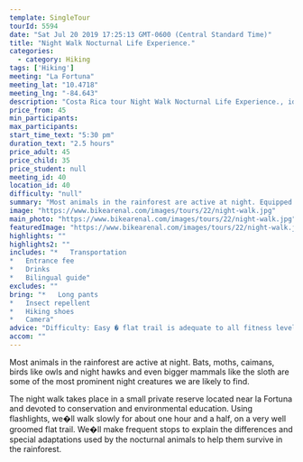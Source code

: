 ```yaml
---
template: SingleTour
tourId: 5594
date: "Sat Jul 20 2019 17:25:13 GMT-0600 (Central Standard Time)"
title: "Night Walk Nocturnal Life Experience."
categories: 
  - category: Hiking
tags: ['Hiking']
meeting: "La Fortuna"
meeting_lat: "10.4718"
meeting_lng: "-84.643"
description: "Costa Rica tour Night Walk Nocturnal Life Experience., id 5594"
price_from: 45
min_participants: 
max_participants: 
start_time_text: "5:30 pm"
duration_text: "2.5 hours"
price_adult: 45
price_child: 35
price_student: null
meeting_id: 40
location_id: 40
difficulty: "null"
summary: "Most animals in the rainforest are active at night. Equipped with flashlights we�ll explore after dark in a private reserve devoted to conservation and environmental education."
image: "https://www.bikearenal.com/images/tours/22/night-walk.jpg"
main_photo: "https://www.bikearenal.com/images/tours/22/night-walk.jpg"
featuredImage: "https://www.bikearenal.com/images/tours/22/night-walk.jpg"
highlights: ""
highlights2: ""
includes: "*   Transportation
*   Entrance fee
*   Drinks
*   Bilingual guide"
excludes: ""
bring: "*   Long pants
*   Insect repellent
*   Hiking shoes
*   Camera"
advice: "Difficulty: Easy � flat trail is adequate to all fitness levels."
accom: ""
---
```

Most animals in the rainforest are active at night. Bats, moths, caimans, birds like owls and night hawks and even bigger mammals like the sloth are some of the most prominent night creatures we are likely to find.

The night walk takes place in a small private reserve located near la Fortuna and devoted to conservation and environmental education. Using flashlights, we�ll walk slowly for about one hour and a half, on a very well groomed flat trail. We�ll make frequent stops to explain the differences and special adaptations used by the nocturnal animals to help them survive in the rainforest.